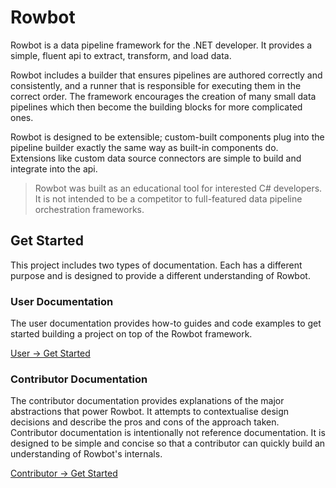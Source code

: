 ﻿# Rowbot

Rowbot is a data pipeline framework for the .NET developer. It provides a simple, fluent api to extract, transform, and load data.

Rowbot includes a builder that ensures pipelines are authored correctly and consistently, and a runner that is responsible for executing them in the correct order. The framework encourages the creation of many small data pipelines which then become the building blocks for more complicated ones. 

Rowbot is designed to be extensible; custom-built components plug into the pipeline builder exactly the same way as built-in components do. Extensions like custom data source connectors are simple to build and integrate into the api.

> Rowbot was built as an educational tool for interested C# developers. It is not intended to be a competitor to full-featured data pipeline orchestration frameworks.

## Get Started
This project includes two types of documentation. Each has a different purpose and is designed to provide a different understanding of Rowbot.

### User Documentation
The user documentation provides how-to guides and code examples to get started building a project on top of the Rowbot framework.

[User -> Get Started](docs/User/Get%20Started.md)

### Contributor Documentation
The contributor documentation provides explanations of the major abstractions that power Rowbot. It attempts to contextualise design decisions and describe the pros and cons of the approach taken. Contributor documentation is intentionally not reference documentation. It is designed to be simple and concise so that a contributor can quickly build an understanding of Rowbot's internals.

[Contributor -> Get Started](docs/Contributor/Get%20Started.md)
